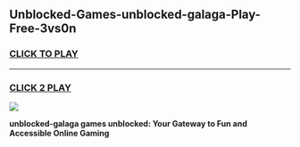 
## Unblocked-Games-unblocked-galaga-Play-Free-3vs0n
<h3>
<a href="https://premium76.site?title=unblocked-galaga&ref=23A">CLICK TO PLAY</a></h3>
<hr>

<h3>
<a href="https://premium76.site?title=unblocked-galaga&ref=23A">CLICK 2 PLAY</a>
  
</h3>

<a href="https://premium76.site?title=unblocked-galaga&ref=23A"><img src="https://clearcache.store/games.png"></a>


**unblocked-galaga games unblocked: Your Gateway to Fun and Accessible Online Gaming**
